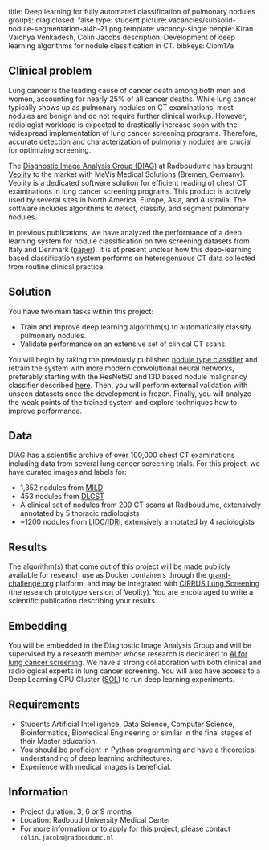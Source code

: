 title: Deep learning for fully automated classification of pulmonary nodules
groups: diag
closed: false
type: student
picture: vacancies/subsolid-nodule-segmentation-ai4h-21.png
template: vacancy-single
people: Kiran Vaidhya Venkadesh, Colin Jacobs
description: Development of deep learning algorithms for nodule classification in CT.
bibkeys: Ciom17a

## Clinical problem
Lung cancer is the leading cause of cancer death among both men and women, accounting for nearly 25% of all cancer deaths. While lung cancer typically shows up as pulmonary nodules on CT examinations, most nodules are benign and do not require further clinical workup. However, radiologist workload is expected to drastically increase soon with the widespread implementation of lung cancer screening programs. Therefore, accurate detection and characterization of pulmonary nodules are crucial for optimizing screening. 

The [Diagnostic Image Analysis Group (DIAG)](https://www.diagnijmegen.nl/) at Radboudumc has brought [Veolity](https://www.veolity.com/) to the market with MeVis Medical Solutions (Bremen, Germany). Veolity is a dedicated software solution for efficient reading of chest CT examinations in lung cancer screening programs. This product is actively used by several sites in North America, Europe, Asia, and Australia. The software includes algorithms to detect, classify, and segment pulmonary nodules.

In previous publications, we have analyzed the performance of a deep learning system for nodule classification on two screening datasets from Italy and Denmark ([paper](https://www.nature.com/articles/srep46479)). It is at present unclear how this deep-learning based classification system performs on heteregenuous CT data collected from routine clinical practice.

## Solution
You have two main tasks within this project:

* Train and improve deep learning algorithm(s) to automatically classify pulmonary nodules.
* Validate performance on an extensive set of clinical CT scans.

You will begin by taking the previously published [nodule type classifier](https://www.nature.com/articles/srep46479) and retrain the system with more modern convolutional neural networks, preferably starting with the ResNet50 and I3D based nodule malignancy classifier described [here](https://pubs.rsna.org/doi/full/10.1148/radiol.2021204433). Then, you will perform external validation with unseen datasets once the development is frozen. Finally, you will analyze the weak points of the trained system and explore techniques how to improve performance.

## Data
DIAG has a scientific archive of over 100,000 chest CT examinations including data from several lung cancer screening trials. For this project, we have curated images and labels for:

* 1,352 nodules from [MILD](https://www.ncbi.nlm.nih.gov/pmc/articles/PMC6637372/)
* 453 nodules from [DLCST](https://pubmed.ncbi.nlm.nih.gov/26485620/)
* A clinical set of nodules from 200 CT scans at Radboudumc, extensively annotated by 5 thoracic radiologists
* ~1200 nodules from [LIDC/IDRI](https://pubmed.ncbi.nlm.nih.gov/21452728/), extensively annotated by 4 radiologists
	
## Results
The algorithm(s) that come out of this project will be made publicly available for research use as Docker containers through the [grand-challenge.org](https://grand-challenge.org/algorithms/) platform, and may be integrated with [CIRRUS Lung Screening](https://www.diagnijmegen.nl/software/cirruslungs/) (the research prototype version of Veolity). You are encouraged to write a scientific publication describing your results.

## Embedding
You will be embedded in the Diagnostic Image Analysis Group and will be supervised by a research member whose research is dedicated to [AI for lung cancer screening](https://www.diagnijmegen.nl/projects/lung-cancer-screening/). We have a strong collaboration with both clinical and radiological experts in lung cancer screening. You will also have access to a Deep Learning GPU Cluster ([SOL](https://www.diagnijmegen.nl/software/sol/)) to run deep learning experiments.

## Requirements 
- Students Artificial Intelligence, Data Science, Computer Science, Bioinformatics, Biomedical Engineering or similar in the final stages of their Master education. 
- You should be proficient in Python programming and have a theoretical understanding of deep learning architectures.
- Experience with medical images is beneficial.

## Information 
- Project duration: 3, 6 or 9 months 
- Location: Radboud University Medical Center 
- For more information or to apply for this project, please contact `colin.jacobs@radboudumc.nl`
